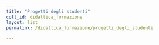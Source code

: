 ```yaml
---
title: "Progetti degli studenti"
coll_id: didattica_formazione
layout: list
permalink: /didattica_formazione/progetti_degli_studenti

---
```


